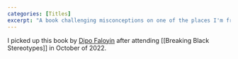 ```yaml
---
categories: [Titles]
excerpt: "A book challenging misconceptions on one of the places I'm from"
---
```

I picked up this book by [Dipo Faloyin](https://www.dipofaloyin.com/) after attending [[Breaking Black Stereotypes]] in October of 2022.